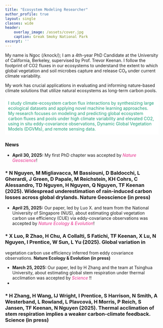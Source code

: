 ```yaml
---
title: "Ecosystem Modeling Researcher"
author_profile: true
layout: single
classes: wide
header:
    overlay_image: /assets/cover.jpg
    caption: Greak Smoky National Park
excerpt: ''
---
```


My name is Ngoc (/knock/); I am a 4th-year PhD Candidate at the University of California, Berkeley, supervised by Prof. Trevor Keenan. I follow the footprint of CO2 fluxes in our ecosystems to understand the extent to which global vegetation and soil microbes capture and release CO₂ under current climate variability.

My work has crucial applications in evaluating and informing nature-based climate solutions that utilize natural ecosystems as long-term carbon pools.


<div style="background-color: #ffffff; color: #1b9e77; padding: 10px;">
  I study climate-ecosystem carbon flux interactions by synthesizing large ecological datasets
  and applying novel machine learning approaches. My research focuses on modeling and
  predicting global ecosystem carbon fluxes and pools under high climate variability and elevated CO2, using in situ eddy-covariance
  observations, Dynamic Global Vegetation Models (DGVMs), and remote sensing data.
</div>

### News
* **April 30, 2025:** My first PhD chapter was accepted by <span style="color:#e7298a; font-style: italic;"> Nature Geoscience</span>!
### * **N Nguyen**, M Migliavacca, M Bassiouni, D Baldocchi, L Gherardi, J Green, D Papale, M Reichstein, KH Cohrs, C Alessandro, TD Nguyen, H Nguyen, Q Nguyen, TF Keenan (2025). Widespread underestimation of rain-induced carbon losses across global drylands. **Nature Geoscience (in press)**

* **April 25, 2025:** Our paper, led by Luo X. and team from the National University of Singapore (NUS), about estimating global vegetation carbon use efficiency (CUE) via eddy-covariance observations was accepted by <span style="color:#e7298a; font-style: italic;"> Nature Ecology & Evolution</span>!
### * X Luo, R Zhao, H Chu, A Collalti, S Fatichi, TF Keenan, X Lu, **N Nguyen**, I Prentice, W Sun, L Yu (2025). Global variation in
vegetation carbon use efficiency inferred from eddy covariance observations. **Nature Ecology & Evolution (in press)**

* **March 25, 2025:** Our paper, led by H Zhang and the team at Tsinghua University, about estimating global stem respiration under thermal acclimation was accepted by <span style="color:#e7298a; font-style: italic;"> Science </span>!!
* 
### * H Zhang, H Wang, IJ Wright, I Prentice, S Harrison, N Smith, A Westerband, L Rowland, L Plavcová, H Morris, P Reich, S Jansen, TF Keenan, **N Nguyen** (2025). Thermal acclimation of stem respiration implies a weaker carbon-climate feedback. **Science (in press)**
